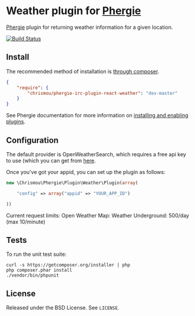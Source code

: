# Weather plugin for [Phergie](http://github.com/phergie/phergie-irc-bot-react/)

[Phergie](http://github.com/phergie/phergie-irc-bot-react/) plugin for returning weather information for a given location.

[![Build Status](https://travis-ci.org/chrismou/phergie-irc-plugin-react-weather.svg)](https://travis-ci.org/chrismou/phergie-irc-plugin-react-weather)

## Install

The recommended method of installation is [through composer](http://getcomposer.org).

```JSON
{
    "require": {
        "chrismou/phergie-irc-plugin-react-weather": "dev-master"
    }
}
```

See Phergie documentation for more information on
[installing and enabling plugins](https://github.com/phergie/phergie-irc-bot-react/wiki/Usage#plugins).

## Configuration

The default provider is OpenWeatherSearch, which requires a free api key to use (which you can get from 
[here](http://openweathermap.org/appid).
 
Once you've got your appid, you can set up the plugin as follows:

```php
new \Chrismou\Phergie\Plugin\Weather\Plugin(array(

    "config" => array("appid" => "YOUR_APP_ID")

))
```

Current request limits:
Open Weather Map: 
Weather Underground: 500/day (max 10/minute)

## Tests

To run the unit test suite:

```
curl -s https://getcomposer.org/installer | php
php composer.phar install
./vendor/bin/phpunit
```

## License

Released under the BSD License. See `LICENSE`.

